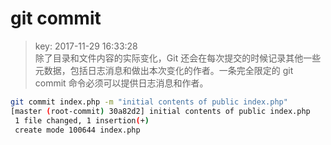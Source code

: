 # git commit
>key: 2017-11-29 16:33:28  
>除了目录和文件内容的实际变化，Git 还会在每次提交的时候记录其他一些元数据，包括日志消息和做出本次变化的作者。一条完全限定的 git commit 命令必须可以提供日志消息和作者。

```bash
git commit index.php -m "initial contents of public index.php"
[master (root-commit) 30a82d2] initial contents of public index.php
 1 file changed, 1 insertion(+)
 create mode 100644 index.php
```
